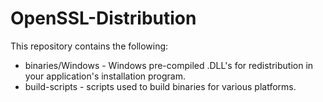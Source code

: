 # OpenSSL-Distribution
This repository contains the following:

* binaries/Windows - Windows pre-compiled .DLL's for redistribution in your application's installation program.
* build-scripts - scripts used to build binaries for various platforms.

